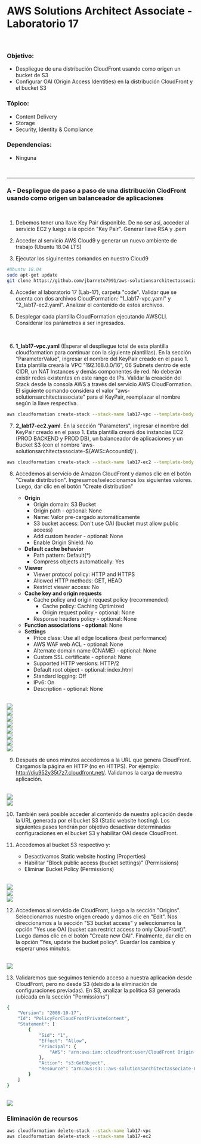 # AWS Solutions Architect Associate - Laboratorio 17

<br>

### Objetivo: 
* Despliegue de una distribución CloudFront usando como origen un bucket de S3
* Configurar OAI (Origin Access Identities) en la distribución CloudFront y el bucket S3 

### Tópico:
* Content Delivery
* Storage
* Security, Identity & Compliance

### Dependencias:
* Ninguna

<br>

---

### A - Despliegue de paso a paso de una distribución ClodFront usando como origen un balanceador de aplicaciones

<br>

1. Debemos tener una llave Key Pair disponible. De no ser así, acceder al servicio EC2 y luego a la opción "Key Pair". Generar llave RSA y .pem 

2. Acceder al servicio AWS Cloud9 y generar un nuevo ambiente de trabajo (Ubuntu 18.04 LTS)

3. Ejecutar los siguinentes comandos en nuestro Cloud9

```bash
#Ubuntu 18.04
sudo apt-get update
git clone https://github.com/jbarreto7991/aws-solutionsarchitectassociate.git
```

4. Acceder al laboratorio 17 (Lab-17), carpeta "code". Validar que se cuenta con dos archivos CloudFormation: "1_lab17-vpc.yaml" y "2_lab17-ec2.yaml". Analizar el contenido de estos archivos.

5. Desplegar cada plantilla CloudFormation ejecutando AWSCLI. Considerar los parámetros a ser ingresados.

    <br>
6. **1_lab17-vpc.yaml** (Esperar el despliegue total de esta plantilla cloudformation para continuar con la siguiente plantillas). En la sección "ParameterValue", ingresar el nombre del KeyPair creado en el paso 1. Esta plantilla creará la VPC "192.168.0.0/16", 06 Subnets dentro de este CIDR, un NAT Instances y demás componentes de red. No deberán existir redes existentes en este rango de IPs. Validar la creación del Stack desde la consola AWS a través del servicio AWS CloudFormation. El siguiente comando considera el valor "aws-solutionsarchitectassociate" para el KeyPair, reemplazar el nombre según la llave respectiva.

```bash
aws cloudformation create-stack --stack-name lab17-vpc --template-body file://~/environment/aws-solutionsarchitectassociate/Lab-17/code/1_lab17-vpc.yaml --parameters ParameterKey=KeyPair,ParameterValue="aws-solutionsarchitectassociate" --capabilities CAPABILITY_IAM
```

7. **2_lab17-ec2.yaml**. En la sección "Parameters", ingresar el nombre del KeyPair creado en el paso 1. Esta plantilla creará dos instancias EC2 (PROD BACKEND y PROD DB), un balanceador de aplicaciones y un Bucket S3 (con el nombre 'aws-solutionsarchitectassociate-${AWS::AccountId}').

```bash
aws cloudformation create-stack --stack-name lab17-ec2 --template-body file://~/environment/aws-solutionsarchitectassociate/Lab-17/code/2_lab17-ec2.yaml --parameters ParameterKey=KeyPair,ParameterValue="aws-solutionsarchitectassociate" --capabilities CAPABILITY_IAM
```

8. Accedemos al servicio de Amazon CloudFront y damos clic en el botón "Create distribution". Ingresamos/seleccionamos los siguientes valores. Luego, dar clic en el botón "Create distribution"

    * **Origin**
        * Origin domain: S3 Bucket
        * Origin path - optional: None
        * Name: Valor pre-cargado automáticamente
        * S3 bucket access: Don't use OAI (bucket must allow public access)
        * Add custom header - optional: None
        * Enable Origin Shield: No
    * **Default cache behavior**
        * Path pattern: Default(*)
        * Compress objects automatically: Yes
    * **Viewer**
        * Viewer protocol policy: HTTP and HTTPS
        * Allowed HTTP methods: GET, HEAD
        * Restrict viewer access: No
    * **Cache key and origin requests**
        * Cache policy and origin request policy (recommended)
            * Cache policy: Caching Optimized
            * Origin request policy - optional: None
        * Response headers policy - optional: None
    * **Function associations - optional:** None
    * **Settings**
        * Price class: Use all edge locations (best performance)
        * AWS WAF web ACL - optional: None
        * Alternate domain name (CNAME) - optional: None
        * Custom SSL certificate - optional: None
        * Supported HTTP versions: HTTP/2
        * Default root object - optional: index.html
        * Standard logging: Off
        * IPv6: On
        * Description - optional: None


<br>

<img src="images/Lab17_01.jpg">

<br>

<img src="images/Lab17_02.jpg">

<br>

<img src="images/Lab17_04.jpg">

<br>

<img src="images/Lab17_05.jpg">

<br>

<img src="images/Lab17_06.jpg">

<br>

<img src="images/Lab17_07.jpg">

<br>

<img src="images/Lab17_08.jpg">

<br>

<img src="images/Lab17_09.jpg">

<br>

9. Después de unos minutos accedemos a la URL que genera CloudFront. Cargamos la página en HTTP (no en HTTPS). Por ejemplo: http://diu952y35t7z7.cloudfront.net/. Validamos la carga de nuestra aplicación.

<br>

<img src="images/Lab17_10.jpg">

<br>

<img src="images/Lab17_11.jpg">

<br>

10. También será posible acceder al contenido de nuestra aplicación desde la URL generada por el bucket S3 (Static website hosting). Los siguientes pasos tendrán por objetivo desactivar determinadas configuraciones en el bucket S3 y habilitar OAI desde CloudFront.

11. Accedemos al bucket S3 respectivo y:
    * Desactivamos Static website hosting (Properties)
    * Habilitar "Block public access (bucket settings)" (Permissions)
    * Eliminar Bucket Policy (Permissions)


<br>

<img src="images/Lab17_12.jpg">

<br>

<img src="images/Lab17_13.jpg">

<br>

<img src="images/Lab17_14.jpg">

<br>

12. Accedemos al servicio de CloudFront, luego a la sección "Origins". Seleccionamos nuestro origen creado y damos clic en "Edit". Nos direccionamos a la sección "S3 bucket access" y seleccionamos la opción "Yes use OAI (bucket can restrict access to only CloudFront)". Luego damos clic en el botón "Create new OAI". Finalmente, dar clic en la opción "Yes, update the bucket policy". Guardar los cambios y esperar unos minutos.

<br>

<img src="images/Lab17_15.jpg">

<br>

13. Validaremos que seguimos teniendo acceso a nuestra aplicación desde CloudFront, pero no desde S3 (debido a la eliminación de configuraciones previadas). En S3, analizar la política S3 generada (ubicada en la sección "Permissions") 

```bash
{
    "Version": "2008-10-17",
    "Id": "PolicyForCloudFrontPrivateContent",
    "Statement": [
        {
            "Sid": "1",
            "Effect": "Allow",
            "Principal": {
                "AWS": "arn:aws:iam::cloudfront:user/CloudFront Origin Access Identity E2UOFZ0447CMWV"
            },
            "Action": "s3:GetObject",
            "Resource": "arn:aws:s3:::aws-solutionsarchitectassociate-641996252641/*"
        }
    ]
}
```

<br>

<img src="images/Lab17_16.jpg">

<br>



### Eliminación de recursos

```bash
aws cloudformation delete-stack --stack-name lab17-vpc
aws cloudformation delete-stack --stack-name lab17-ec2
```
